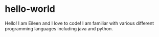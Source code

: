 # hello-world

Hello! I am Eileen and I love to code! I am familiar with various different programming languages including java and python.
